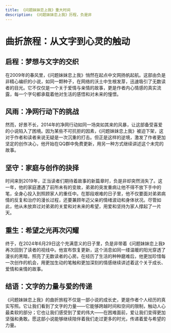 ```yaml
---
title: 《问题妹妹恋上我》重大时间
description: 《问题妹妹恋上我》历程，负是非
---
```


# 曲折旅程：从文字到心灵的触动

## 启程：梦想与文字的交织

在2009年的春风里，《问题妹妹恋上我》悄然在起点中文网扬帆起航。这部由负是非精心编织的小说，如同一颗种子，在网络的沃土中生根发芽，迅速吸引了无数读者的目光。它不仅仅是一个关于爱情与亲情的故事，更是作者内心情感的真实流露，每一个字句都承载着他对生活的感悟和对未来的憧憬。

## 风雨：净网行动下的挑战

然而，好景不长，2014年的净网行动如同一场突如其来的风暴，让这部备受喜爱的小说陷入了困境。因为某些不可抗拒的因素，《问题妹妹恋上我》被迫下架，这对于作者和读者来说无疑是一次沉重的打击。但正是这样的逆境，激发了作者更加坚定的创作决心，他开始在QQ群中免费更新，用另一种方式继续讲述这个未完的故事。

## 坚守：家庭与创作的抉择

时间来到2019年，正当读者们期待着故事的新篇章时，负是非却突然消失了。这一年，他的家庭遭遇了前所未有的变故，弟弟的突发重病让他不得不放下手中的笔，全身心投入到照顾家人的重任中。在那段艰难的日子里，他不仅要面对弟弟病情的反复和治疗的漫长过程，还要兼顾年迈父亲的情绪波动和身体状况。尽管如此，他从未放弃过对弟弟的关爱和对未来的希望，用爱和坚持为家人撑起了一片天。

## 重生：希望之光再次闪耀

终于，在2024年6月29日这个充满意义的日子里，负是非带着《问题妹妹恋上我》再次回到了读者的视线中。他宣布恢复更新，这个消息如同一缕温暖的阳光穿透了漫长的黑暗，照亮了无数读者的心房。在经历了生活的种种磨难后，他更加珍惜每一次创作的机会，用更加生动的笔触和更加深刻的情感继续讲述着这个关于成长、爱情和亲情的故事。

## 结语：文字的力量与爱的传递

《问题妹妹恋上我》的曲折旅程不仅是一部小说的成长史，更是作者个人经历的真实写照。它让我们看到了文字的力量——它能够跨越时间和空间的限制，触动人心最柔软的部分；它也让我们感受到了爱的伟大——在困难面前，爱让我们变得更加坚强和勇敢。愿这部小说能够继续陪伴着我们走过更多的时光，传递着爱与希望的力量。
